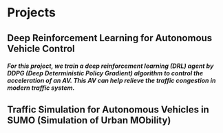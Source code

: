 # Projects
## Deep Reinforcement Learning for Autonomous Vehicle Control
##### For this project, we train a deep reinforcement learning (DRL) agent by DDPG (Deep Deterministic Policy Gradient) algorithm to control the acceleration of an AV. This AV can help relieve the traffic congestion in modern traffic system. 

## Traffic Simulation for Autonomous Vehicles in SUMO (Simulation of Urban MObility)
#### 
